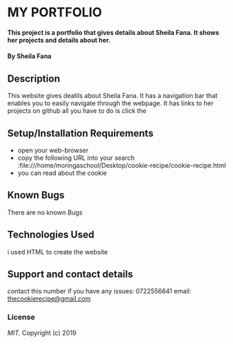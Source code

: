 # MY PORTFOLIO
#### This project is a portfolio that gives details about Sheila Fana. It shows her projects and details about her.
#### By **Sheila Fana**
## Description
This website gives deatils about Sheila Fana. It has  a navigation bar  that enables you to easily navigate through the webpage. It has links to her projects on github all you have to do is click the 
## Setup/Installation Requirements
* open your web-browser
* copy the following URL into your search :file:///home/moringaschool/Desktop/cookie-recipe/cookie-recipe.html
* you can read about the cookie
## Known Bugs
There are no known Bugs
## Technologies Used
i used HTML to create the website
## Support and contact details
contact this number if you have any issues: 0722556641
email: thecookierecipe@gmail.com
### License
*MIT.*
Copyright (c) 2019
